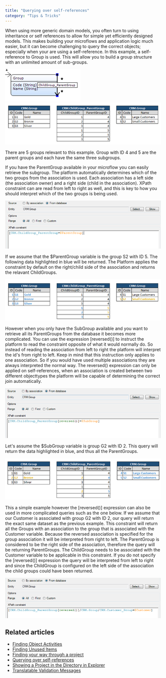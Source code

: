 ```yaml
---
title: "Querying over self-references"
category: "Tips & Tricks"
---
```

When using more generic domain models, you often turn to using inheritance or self references to allow for simple yet efficiently designed models. This makes building your microflows and application logic much easier, but it can become challenging to query the correct objects; especially when your are using a self-reference. In this example, a self-reference to Group is used. This will allow you to build a group structure with an unlimited amount of sub-groups.

![](attachments/18448725/18581640.png)     ![](attachments/18448725/18581639.png)

There are 5 groups relevant to this example. Group with ID 4 and 5 are the parent groups and each have the same three subgroups. 

If you have the ParentGroup available in your microflow you can easily retrieve the subgroup. The platform automatically determines which of the two groups from the association is used. Each association has a left side (the association owner) and a right side (child in the association). XPath constraint can are read from left to right as well, and this is key to how you should interpret which of the two groups is being used.  

![](attachments/18448725/18581638.png)

If we assume that the $ParentGroup variable is the group S2 with ID 5\. The following data highlighted in blue will be returned. The Platform applies the constraint by default on the right/child side of the association and returns the relavant ChildGroups.

![](attachments/18448725/18581637.png)

However when you only have the SubGroup available and you want to retrieve all its ParentGroups from the database it becomes more complicated. You can use the expression [reversed()] to instruct the platform to read the constraint opposite of what it would normally do. So instead of reading the association from left to right the platform will interpret the id's from right to left. Keep in mind that this instruction only applies to one association. So if you would have used multiple associations they are always interpreted the normal way. 
The reversed() expression can only be applied on self-references, when an association is created between two different objecttypes the platform will be capable of determining the correct join automatically.

![](attachments/18448725/18581636.png)

Let's assume the $SubGroup variable is group G2 with ID 2\. This query will return the data highlighted in blue, and thus all the ParentGroups. 

![](attachments/18448725/18581635.png)

This a simple example however the [reversed()] expression can also be used in more complicated queries such as the one below. If we assume that our Customer is associated with group G2 with ID 2, our query will return the exact same dataset as the previous example. 
This constraint will return all the Groups with an association to the group that is associated with the Customer variable. Because the reversed association is specified for the group association it will be interpreted from right to left. The ParentGroup is considered to be the right side of the association, therefore the query will be returning ParentGroups. The ChildGroup needs to be associated with the Customer variable to be applicable in this constraint. 
If you do not specify the [reversed()] expression the query will be interpreted from left to right and since the ChildGroup is configured on the left side of the association the child groups could have been returned.  

![](attachments/18448725/18581634.png)

## Related articles

*   [Finding Object Activities](finding-object-activities)
*   [Finding Unused Items](finding-unused-items)
*   [Finding your way through a project](finding-your-way-through-a-project)
*   [Querying over self-references](querying-over-self-references)
*   [Showing a Project in the Directory in Explorer](showing-a-project-in-the-directory-in-explorer)
*   [Translatable Validation Messages](translatable-validation-messages)
